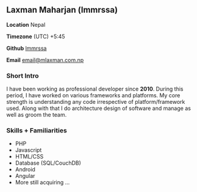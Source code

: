## Laxman Maharjan (lmmrssa)

**Location** Nepal

**Timezone** (UTC) +5:45

**Github** [lmmrssa](https://github.com/lmmrssa)

**Email** email@mlaxman.com.np

### Short Intro

I have been working as professional developer since **2010**. During this period, I have worked on various frameworks and platforms. My core strength is understanding any code irrespective of platform/framework used. Along with that I do architecture design of software and manage as well as groom the team.

### Skills + Familiarities
- PHP
- Javascript
- HTML/CSS
- Database (SQL/CouchDB)
- Android
- Angular
- More still acquiring ...

